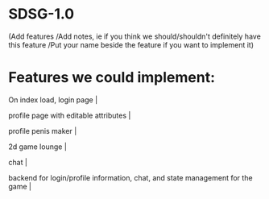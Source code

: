 # SDSG-1.0

(Add features
	/Add notes, ie if you think we should/shouldn't definitely have this feature
	/Put your name beside the feature if you want to implement it)

# Features we could implement:

On index load, login page |

profile page with editable attributes |

profile penis maker |

2d game lounge |

chat |

backend for login/profile information, chat, and state management for the game |

